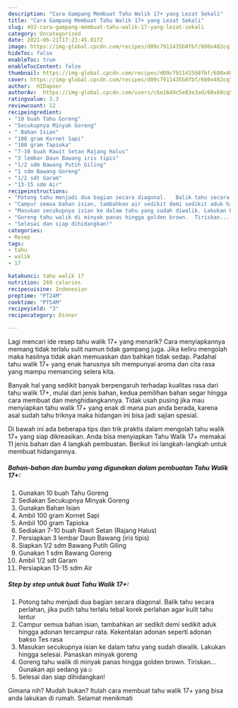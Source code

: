 ```yaml
---
description: "Cara Gampang Membuat Tahu Walik 17+ yang Lezat Sekali"
title: "Cara Gampang Membuat Tahu Walik 17+ yang Lezat Sekali"
slug: 493-cara-gampang-membuat-tahu-walik-17-yang-lezat-sekali
category: Uncategorized
date: 2021-06-21T17:23:45.017Z
image: https://img-global.cpcdn.com/recipes/d09c7911435b8fbf/680x482cq70/tahu-walik-17-foto-resep-utama.jpg
hideToc: false
enableToc: true
enableTocContent: false
thumbnail: https://img-global.cpcdn.com/recipes/d09c7911435b8fbf/680x482cq70/tahu-walik-17-foto-resep-utama.jpg
cover: https://img-global.cpcdn.com/recipes/d09c7911435b8fbf/680x482cq70/tahu-walik-17-foto-resep-utama.jpg
author:  HIDapoer
authorAv:  https://img-global.cpcdn.com/users/c6e16d4c5e83e3ad/60x60cq50/avatar.jpg
ratingvalue: 3.3
reviewcount: 12
recipeingredient:
- "10 buah Tahu Goreng"
- "Secukupnya Minyak Goreng"
- " Bahan Isian"
- "100 gram Kornet Sapi"
- "100 gram Tapioka"
- "7-10 buah Rawit Setan Rajang Halus"
- "3 lembar Daun Bawang iris tipis"
- "1/2 sdm Bawang Putih Giling"
- "1 sdm Bawang Goreng"
- "1/2 sdt Garam"
- "13-15 sdm Air"
recipeinstructions:
- "Potong tahu menjadi dua bagian secara diagonal.   Balik tahu secara perlahan, jika putih tahu terlalu tebal korek perlahan agar kulit tahu lentur"
- "Campur semua bahan isian, tambahkan air sedikit demi sedikit aduk hingga adonan tercampur rata.  Kekentalan adonan seperti adonan bakso  Tes rasa"
- "Masukan secukupnya isian ke dalam tahu yang sudah diwalik. Lakukan hingga selesai.  Panaskan minyak goreng"
- "Goreng tahu walik di minyak panas hingga golden brown.  Tiriskan...  Gunakan api sedang ya☺️"
- "Selesai dan siap dihidangkan!"
categories:
- Resep
tags:
- tahu
- walik
- 17

katakunci: tahu walik 17 
nutrition: 269 calories
recipecuisine: Indonesian
preptime: "PT24M"
cooktime: "PT54M"
recipeyield: "3"
recipecategory: Dinner

---
```



Lagi mencari ide resep tahu walik 17+ yang menarik? Cara menyiapkannya memang tidak terlalu sulit namun tidak gampang juga. Jika keliru mengolah maka hasilnya tidak akan memuaskan dan bahkan tidak sedap. Padahal tahu walik 17+ yang enak harusnya sih mempunyai aroma dan cita rasa yang mampu memancing selera kita.




Banyak hal yang sedikit banyak berpengaruh terhadap kualitas rasa dari tahu walik 17+, mulai dari jenis bahan, kedua pemilihan bahan segar hingga cara membuat dan menghidangkannya. Tidak usah pusing jika mau menyiapkan tahu walik 17+ yang enak di mana pun anda berada, karena asal sudah tahu triknya maka hidangan ini bisa jadi sajian spesial.


Di bawah ini ada beberapa tips dan trik praktis dalam mengolah tahu walik 17+ yang siap dikreasikan. Anda bisa menyiapkan Tahu Walik 17+ memakai 11 jenis bahan dan 4 langkah pembuatan. Berikut ini langkah-langkah untuk membuat hidangannya.

<!--inarticleads1-->

##### Bahan-bahan dan bumbu yang digunakan dalam pembuatan Tahu Walik 17+:

1. Gunakan 10 buah Tahu Goreng
1. Sediakan Secukupnya Minyak Goreng
1. Gunakan  Bahan Isian
1. Ambil 100 gram Kornet Sapi
1. Ambil 100 gram Tapioka
1. Sediakan 7-10 buah Rawit Setan (Rajang Halus)
1. Persiapkan 3 lembar Daun Bawang (iris tipis)
1. Siapkan 1/2 sdm Bawang Putih Giling
1. Gunakan 1 sdm Bawang Goreng
1. Ambil 1/2 sdt Garam
1. Persiapkan 13-15 sdm Air




<!--inarticleads2-->

##### Step by step untuk buat Tahu Walik 17+:

1. Potong tahu menjadi dua bagian secara diagonal.   Balik tahu secara perlahan, jika putih tahu terlalu tebal korek perlahan agar kulit tahu lentur
1. Campur semua bahan isian, tambahkan air sedikit demi sedikit aduk hingga adonan tercampur rata.  Kekentalan adonan seperti adonan bakso  Tes rasa
1. Masukan secukupnya isian ke dalam tahu yang sudah diwalik. Lakukan hingga selesai.  Panaskan minyak goreng
1. Goreng tahu walik di minyak panas hingga golden brown.  Tiriskan...  Gunakan api sedang ya☺️
1. Selesai dan siap dihidangkan!



Gimana nih? Mudah bukan? Itulah cara membuat tahu walik 17+ yang bisa anda lakukan di rumah. Selamat menikmati
